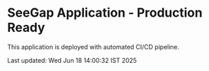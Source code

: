 # SeeGap Application - Production Ready

This application is deployed with automated CI/CD pipeline.

Last updated: Wed Jun 18 14:00:32 IST 2025
